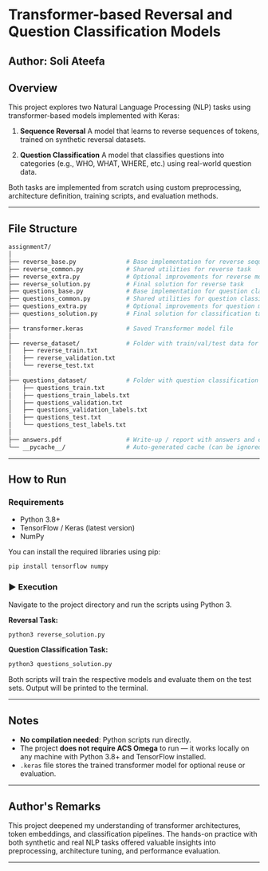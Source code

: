 # Transformer-based Reversal and Question Classification Models

**Author:** Soli Ateefa
---

## Overview

This project explores two Natural Language Processing (NLP) tasks using transformer-based models implemented with Keras:

1. **Sequence Reversal**
   A model that learns to reverse sequences of tokens, trained on synthetic reversal datasets.

2. **Question Classification**
   A model that classifies questions into categories (e.g., WHO, WHAT, WHERE, etc.) using real-world question data.

Both tasks are implemented from scratch using custom preprocessing, architecture definition, training scripts, and evaluation methods.

---

## File Structure

```bash
assignment7/
│
├── reverse_base.py              # Base implementation for reverse sequence model
├── reverse_common.py            # Shared utilities for reverse task
├── reverse_extra.py             # Optional improvements for reverse model
├── reverse_solution.py          # Final solution for reverse task
├── questions_base.py            # Base implementation for question classification
├── questions_common.py          # Shared utilities for question classification
├── questions_extra.py           # Optional improvements for question model
├── questions_solution.py        # Final solution for classification task
│
├── transformer.keras            # Saved Transformer model file
│
├── reverse_dataset/             # Folder with train/val/test data for reversal
│   ├── reverse_train.txt
│   ├── reverse_validation.txt
│   └── reverse_test.txt
│
├── questions_dataset/           # Folder with question classification data
│   ├── questions_train.txt
│   ├── questions_train_labels.txt
│   ├── questions_validation.txt
│   ├── questions_validation_labels.txt
│   ├── questions_test.txt
│   └── questions_test_labels.txt
│
├── answers.pdf                  # Write-up / report with answers and explanations
└── __pycache__/                 # Auto-generated cache (can be ignored)
```

---

## How to Run

### Requirements

* Python 3.8+
* TensorFlow / Keras (latest version)
* NumPy

You can install the required libraries using pip:

```bash
pip install tensorflow numpy
```

### ▶️ Execution

Navigate to the project directory and run the scripts using Python 3.

**Reversal Task:**

```bash
python3 reverse_solution.py
```

**Question Classification Task:**

```bash
python3 questions_solution.py
```

Both scripts will train the respective models and evaluate them on the test sets. Output will be printed to the terminal.

---

## Notes

* **No compilation needed**: Python scripts run directly.
* The project **does not require ACS Omega** to run — it works locally on any machine with Python 3.8+ and TensorFlow installed.
* `.keras` file stores the trained transformer model for optional reuse or evaluation.

---

## Author's Remarks

This project deepened my understanding of transformer architectures, token embeddings, and classification pipelines. The hands-on practice with both synthetic and real NLP tasks offered valuable insights into preprocessing, architecture tuning, and performance evaluation.

---
